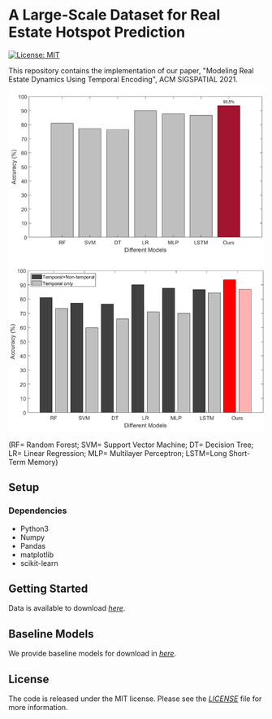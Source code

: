# A Large-Scale Dataset for Real Estate Hotspot Prediction
[![License: MIT](https://img.shields.io/badge/License-MIT-yellow.svg)](https://github.com/jiang28/Real-Estate-Hotspot-Prediction/blob/master/LICENSE)



This repository contains the implementation of our paper, "Modeling Real Estate Dynamics Using Temporal Encoding", ACM SIGSPATIAL 2021.
![Comparing models](/figs/compareModels2.png)
![Comparing models](/figs/compareModels.png)


(RF= Random Forest; SVM= Support Vector Machine; DT= Decision Tree; LR= Linear Regression; MLP= Multilayer Perceptron; LSTM=Long Short-Term Memory)



## Setup
### Dependencies
- Python3
- Numpy
- Pandas
- matplotlib
- scikit-learn

## Getting Started
Data is available to download *[here](https://github.com/jiang28/Real-Estate-Hotspot-Prediction/tree/master/data)*.

## Baseline Models
We provide baseline models for download in *[here](https://github.com/jiang28/Real-Estate-Hotspot-Prediction/tree/master/Baseline%20models)*.

## License
The code is released under the MIT license. Please see the *[LICENSE](https://github.com/jiang28/Real-Estate-Hotspot-Prediction/blob/master/LICENSE)* file for more information.

